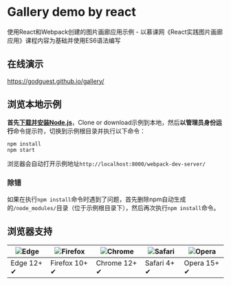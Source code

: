 # Gallery demo by react

使用React和Webpack创建的图片画廊应用示例 - 以慕课网《React实践图片画廊应用》课程内容为基础并使用ES6语法编写

## 在线演示

https://godguest.github.io/gallery/

## 浏览本地示例

**首先[下载并安装Node.js](https://nodejs.org/)**，Clone or download示例到本地，然后**以管理员身份运行**命令提示符，切换到示例根目录并执行以下命令：

```
npm install
npm start
```

浏览器会自动打开示例地址`http://localhost:8000/webpack-dev-server/`

### 除错

如果在执行`npm install`命令时遇到了问题，首先删除npm自动生成的`/node_modules/`目录（位于示例根目录下），然后再次执行`npm install`命令。

## 浏览器支持

![Edge](https://raw.github.com/alrra/browser-logos/master/edge/edge_48x48.png) | ![Firefox](https://raw.github.com/alrra/browser-logos/master/firefox/firefox_48x48.png) | ![Chrome](https://raw.github.com/alrra/browser-logos/master/chrome/chrome_48x48.png) | ![Safari](https://raw.github.com/alrra/browser-logos/master/safari/safari_48x48.png) | ![Opera](https://raw.github.com/alrra/browser-logos/master/opera/opera_48x48.png)
--- | --- | --- | --- | ---
Edge 12+ ✔ | Firefox 10+ ✔ | Chrome 12+ ✔ | Safari 4+ ✔ | Opera 15+ ✔
